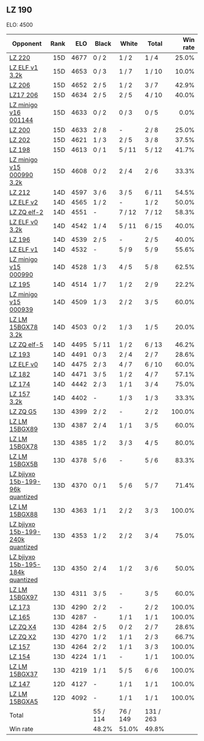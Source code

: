 ## LZ 190 ##

ELO: 4500

Opponent | Rank | ELO | Black | White | Total | Win rate
---------|-----:|----:|-------|-------|-------|-------:
[LZ 220](LZ%20220.md) | 15D | 4677 | 0 / 2 | 1 / 2 | 1 / 4 | 25.0%
[LZ ELF v1 3.2k](LZ%20ELF%20v1%203.2k.md) | 15D | 4653 | 0 / 3 | 1 / 7 | 1 / 10 | 10.0%
[LZ 206](LZ%20206.md) | 15D | 4652 | 2 / 5 | 1 / 2 | 3 / 7 | 42.9%
[LZ17 206](LZ17%20206.md) | 15D | 4634 | 2 / 5 | 2 / 5 | 4 / 10 | 40.0%
[LZ minigo v16 001144](LZ%20minigo%20v16%20001144.md) | 15D | 4633 | 0 / 2 | 0 / 3 | 0 / 5 | 0.0%
[LZ 200](LZ%20200.md) | 15D | 4633 | 2 / 8 | - | 2 / 8 | 25.0%
[LZ 202](LZ%20202.md) | 15D | 4621 | 1 / 3 | 2 / 5 | 3 / 8 | 37.5%
[LZ 198](LZ%20198.md) | 15D | 4613 | 0 / 1 | 5 / 11 | 5 / 12 | 41.7%
[LZ minigo v15 000990 3.2k](LZ%20minigo%20v15%20000990%203.2k.md) | 15D | 4608 | 0 / 2 | 2 / 4 | 2 / 6 | 33.3%
[LZ 212](LZ%20212.md) | 14D | 4597 | 3 / 6 | 3 / 5 | 6 / 11 | 54.5%
[LZ ELF v2](LZ%20ELF%20v2.md) | 14D | 4565 | 1 / 2 | - | 1 / 2 | 50.0%
[LZ ZQ elf-2](LZ%20ZQ%20elf-2.md) | 14D | 4551 | - | 7 / 12 | 7 / 12 | 58.3%
[LZ ELF v0 3.2k](LZ%20ELF%20v0%203.2k.md) | 14D | 4542 | 1 / 4 | 5 / 11 | 6 / 15 | 40.0%
[LZ 196](LZ%20196.md) | 14D | 4539 | 2 / 5 | - | 2 / 5 | 40.0%
[LZ ELF v1](LZ%20ELF%20v1.md) | 14D | 4532 | - | 5 / 9 | 5 / 9 | 55.6%
[LZ minigo v15 000990](LZ%20minigo%20v15%20000990.md) | 14D | 4528 | 1 / 3 | 4 / 5 | 5 / 8 | 62.5%
[LZ 195](LZ%20195.md) | 14D | 4514 | 1 / 7 | 1 / 2 | 2 / 9 | 22.2%
[LZ minigo v15 000939](LZ%20minigo%20v15%20000939.md) | 14D | 4509 | 1 / 3 | 2 / 2 | 3 / 5 | 60.0%
[LZ LM 15BGX78 3.2k](LZ%20LM%2015BGX78%203.2k.md) | 14D | 4503 | 0 / 2 | 1 / 3 | 1 / 5 | 20.0%
[LZ ZQ elf-5](LZ%20ZQ%20elf-5.md) | 14D | 4495 | 5 / 11 | 1 / 2 | 6 / 13 | 46.2%
[LZ 193](LZ%20193.md) | 14D | 4491 | 0 / 3 | 2 / 4 | 2 / 7 | 28.6%
[LZ ELF v0](LZ%20ELF%20v0.md) | 14D | 4475 | 2 / 3 | 4 / 7 | 6 / 10 | 60.0%
[LZ 182](LZ%20182.md) | 14D | 4471 | 3 / 5 | 1 / 2 | 4 / 7 | 57.1%
[LZ 174](LZ%20174.md) | 14D | 4442 | 2 / 3 | 1 / 1 | 3 / 4 | 75.0%
[LZ 157 3.2k](LZ%20157%203.2k.md) | 14D | 4402 | - | 1 / 3 | 1 / 3 | 33.3%
[LZ ZQ G5](LZ%20ZQ%20G5.md) | 13D | 4399 | 2 / 2 | - | 2 / 2 | 100.0%
[LZ LM 15BGX89](LZ%20LM%2015BGX89.md) | 13D | 4387 | 2 / 4 | 1 / 1 | 3 / 5 | 60.0%
[LZ LM 15BGX78](LZ%20LM%2015BGX78.md) | 13D | 4385 | 1 / 2 | 3 / 3 | 4 / 5 | 80.0%
[LZ LM 15BGX5B](LZ%20LM%2015BGX5B.md) | 13D | 4378 | 5 / 6 | - | 5 / 6 | 83.3%
[LZ bjiyxo 15b-199-96k quantized](LZ%20bjiyxo%2015b-199-96k%20quantized.md) | 13D | 4370 | 0 / 1 | 5 / 6 | 5 / 7 | 71.4%
[LZ LM 15BGX88](LZ%20LM%2015BGX88.md) | 13D | 4363 | 1 / 1 | 2 / 2 | 3 / 3 | 100.0%
[LZ bjiyxo 15b-199-240k quantized](LZ%20bjiyxo%2015b-199-240k%20quantized.md) | 13D | 4353 | 1 / 2 | 2 / 2 | 3 / 4 | 75.0%
[LZ bjiyxo 15b-195-184k quantized](LZ%20bjiyxo%2015b-195-184k%20quantized.md) | 13D | 4350 | 2 / 4 | 1 / 2 | 3 / 6 | 50.0%
[LZ LM 15BGX97](LZ%20LM%2015BGX97.md) | 13D | 4311 | 3 / 5 | - | 3 / 5 | 60.0%
[LZ 173](LZ%20173.md) | 13D | 4290 | 2 / 2 | - | 2 / 2 | 100.0%
[LZ 165](LZ%20165.md) | 13D | 4287 | - | 1 / 1 | 1 / 1 | 100.0%
[LZ ZQ X4](LZ%20ZQ%20X4.md) | 13D | 4284 | 2 / 5 | 0 / 2 | 2 / 7 | 28.6%
[LZ ZQ X2](LZ%20ZQ%20X2.md) | 13D | 4270 | 1 / 2 | 1 / 1 | 2 / 3 | 66.7%
[LZ 157](LZ%20157.md) | 13D | 4264 | 2 / 2 | 1 / 1 | 3 / 3 | 100.0%
[LZ 154](LZ%20154.md) | 13D | 4224 | 1 / 1 | - | 1 / 1 | 100.0%
[LZ LM 15BGX37](LZ%20LM%2015BGX37.md) | 13D | 4219 | 1 / 1 | 5 / 5 | 6 / 6 | 100.0%
[LZ 147](LZ%20147.md) | 12D | 4127 | - | 1 / 1 | 1 / 1 | 100.0%
[LZ LM 15BGXA5](LZ%20LM%2015BGXA5.md) | 12D | 4092 | - | 1 / 1 | 1 / 1 | 100.0%
Total | | | 55 / 114 | 76 / 149 | 131 / 263 | 
Win rate| | | 48.2% | 51.0% | 49.8% | 
